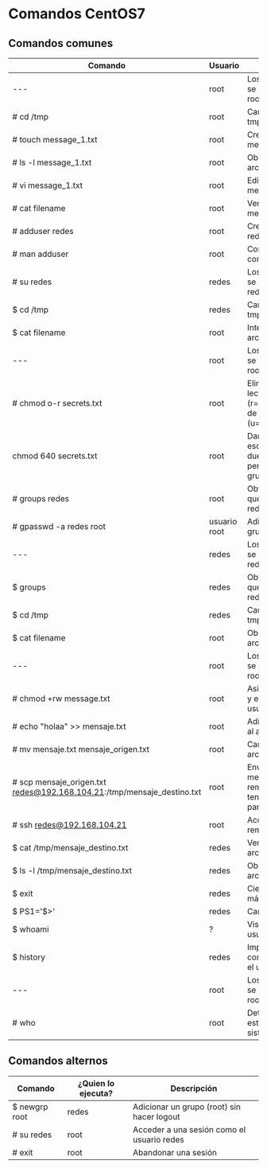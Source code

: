 # Comandos CentOS7

## Comandos comunes

| Comando   | Usuario | Descripción   |
|------|------|------|
| --- | root | Los siguientes comandos se ejcutan como el usuario root |
| # cd /tmp | root | Cambie el path al directorio tmp |
| # touch message_1.txt | root | Cree un archivo de nombre message_1.txt |
| # ls -l message_1.txt | root | Observe los permisos del archivo message_1.txt |
| # vi message_1.txt | root | Edite el archivo message_1.txt |
| # cat filename | root | Ver el contenido del archivo message_1.txt |
| # adduser redes | root | Cree un usuario de nombre redes |
| # man adduser | root | Consulte la ayuda del comando adduser |
| # su redes | redes | Los siguientes comandos se ejcutan como el usuario redes |
| $ cd /tmp | redes | Cambie el path al directorio tmp |
| $ cat filename | root | Intente ver el contenido del archivo message_1.txt |
| --- | root | Los siguientes comandos se ejcutan como el usuario root |
| # chmod o-r secrets.txt | root | Eliminar los permisos de lectura (r=read,w=write,x=execute) de los otros (u=user,g=group,o=others) |
| chmod 640 secrets.txt | root | Dar permisos de lectura y escritura al dueño(7=4(r)+2(w)+0(x)), permisos de lectura al grupo (4=4(r)+0(w)+0(x) |
| # groups redes | root | Obtener los grupos a los que pertenece el usuario redes |
| # gpasswd -a redes root | usuario root | Adicione el usuario redes al grupo root |
| --- | redes | Los siguientes comandos se ejcutan como el usuario redes |
| $ groups | redes | Obtener los grupos a los que pertenece el usuario redes |
| $ cd /tmp | redes | Cambie el path al directorio tmp |
| $ cat filename | root | Observe el contenido del archivo message_1.txt |
| --- | root | Los siguientes comandos se ejcutan como el usuario root |
| # chmod +rw message.txt | root | Asigne permisos de lectura y escritura para todos los usuarios |
| # echo "holaa" >> mensaje.txt | root | Adicione la palabra 'holaa' al archivo mensaje.txt |
| # mv mensaje.txt mensaje_origen.txt | root | Cambie el nombre del archivo |
| # scp mensaje_origen.txt redes@192.168.104.21:/tmp/mensaje_destino.txt | root | Enviar el archivo mensaje.txt a una maquina remota, el archivo debe tener permisos de lectura para poder ser enviado |
| # ssh redes@192.168.104.21 | root | Acceda a la máquina remota |
| $ cat /tmp/mensaje_destino.txt | redes | Verifique el contenido del archivo mensaje_destino.txt |
| $ ls -l /tmp/mensaje_destino.txt | redes | Observe los permisos del archivo mensaje_destino.txt |
| $ exit | redes | Cierre su sesión en la máquina remota |
| $ PS1='$>' | redes | Cambia el prompt |
| $ whoami | ? | Visualize el nombre del usuario en la sesión actual |
| $ history | redes | Imprima el historial de comandos ingresados por el usuario redes |
| --- | root | Los siguientes comandos se ejcutan como el usuario root |
| # who | root | Determine que usuarios estan conectados al sistema operativo |

## Comandos alternos

| Comando   | ¿Quien lo ejecuta? | Descripción   |
|------|------|------|
| $ newgrp root | redes | Adicionar un grupo (root) sin hacer logout |
| # su redes | root | Acceder a una sesión como el usuario redes |
| # exit | root | Abandonar una sesión |

